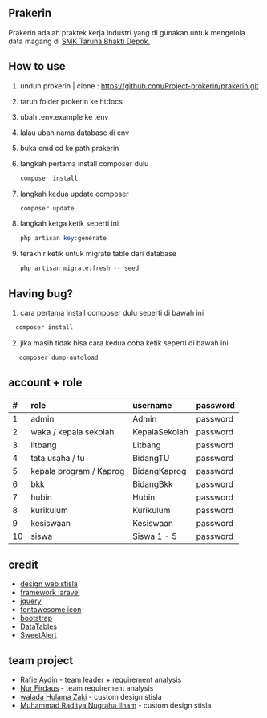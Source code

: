 ## Prakerin
Prakerin adalah praktek kerja industri yang di gunakan untuk mengelola data magang di [SMK Taruna Bhakti Depok.](https://www.smktarunabhakti.net)

## How to use
1. unduh prokerin | clone : <https://github.com/Project-prokerin/prakerin.git>
2. taruh folder prokerin ke htdocs
3. ubah .env.example ke .env
4. lalau ubah nama database di env
5. buka cmd cd ke path prakerin
6. langkah pertama install composer dulu
 
   ```php
   composer install
    ```
7. langkah kedua update composer 
   
   ```php
   composer update
    ```
8. langkah ketga ketik seperti ini
 
   ```php
   php artisan key:generate
   ```
9. terakhir ketik untuk migrate table dari database


   ```php
   php artisan migrate:fresh -- seed
   ```
## Having bug?
1. cara pertama install composer dulu seperti di bawah ini

```php
  composer install
   ```
2. jika masih tidak bisa cara kedua coba ketik seperti di bawah ini

```php
   composer dump-autoload
   ```

## account + role

| #  |  **role**           | **username**      | **password** |
| :- |:--------------- |:------------- | :------- |
| 1  | admin           | Admin         | password |
| 2  | waka / kepala sekolah   | KepalaSekolah | password |
| 3  | litbang         | Litbang       | password |
| 4  | tata usaha / tu | BidangTU      | password |
| 5  | kepala program / Kaprog        | BidangKaprog  | password |
| 6  | bkk             | BidangBkk     | password |
| 7  | hubin           | Hubin   | password |
| 8  | kurikulum       | Kurikulum     | password |
| 9  | kesiswaan       | Kesiswaan     | password |
| 10  | siswa       | Siswa 1 - 5     | password |

## credit
- [design web stisla](https://getstisla.com/)
- [framework laravel](https://laravel.com/)
- [jquery](https://jquery.com/)
- [fontawesome icon](https://fontawesome.com/)
- [bootstrap](https://getbootstrap.com/docs/4.6/getting-started/introduction/)
- [DataTables](https://datatables.net/)
- [SweetAlert](https://sweetalert2.github.io/)


## team project
- [Rafie Aydin ](https://github.com/Rafieaydin) - team leader + requirement analysis
- [Nur Firdaus](https://github.com/NurFirdausR) - team requirement analysis
- [walada Hulama Zaki](https://github.com/waladahlmzaqi) - custom design stisla
- [Muhammad Raditya Nugraha Ilham](https://github.com/RadityaNugra) - custom design stisla


